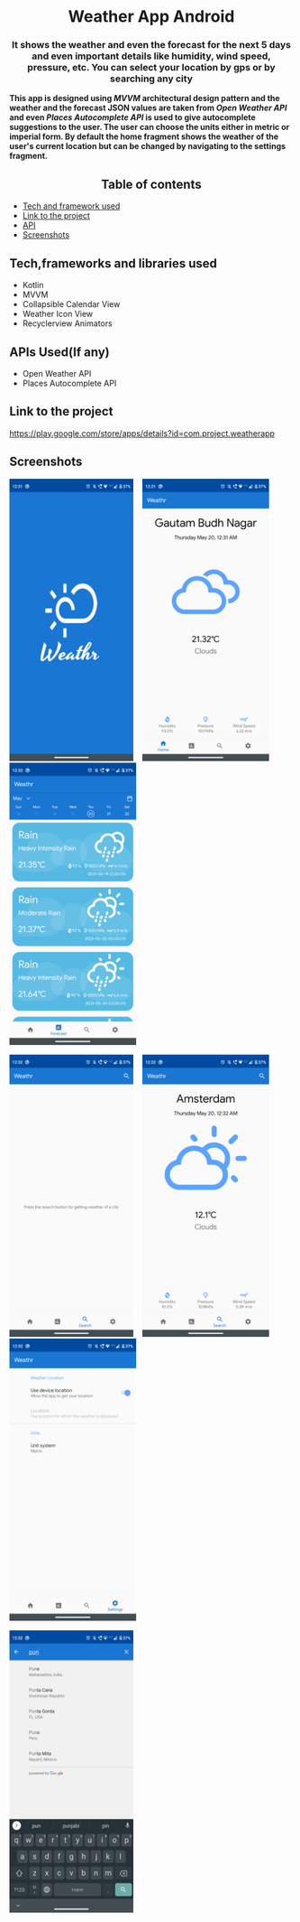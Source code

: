<h1 align="center">Weather App Android</h1>
<h3 align="center">It shows the weather and even the forecast for the next 5 days and even important details like humidity, wind speed, pressure, etc. You can select your location by gps or by searching any city</h3>
<p><b>This app is designed using <i>MVVM</i> architectural design pattern and the weather and the forecast JSON values are taken from <i>Open Weather API</i> and even <i>Places Autocomplete API</i> is used to give autocomplete suggestions to the user. The user can choose the  units either in metric or imperial form. By default the home fragment shows the weather of the user's current location but can be changed by navigating to the settings fragment.
 <br/></b></p>

<h2 align="center">Table of contents </h2>

* <a href="#tech-frameworks-and-libraries-used">Tech and framework used </a>
* <a href="#link-to-the-project ">Link to the project  </a>
* <a href="#apis-used ">API  </a>
* <a href="#screenshots">Screenshots </a>


 ## Tech,frameworks and libraries used
* Kotlin
* MVVM
* Collapsible Calendar View
* Weather Icon View
* Recyclerview Animators

## APIs Used(If any)
* Open Weather API
* Places Autocomplete API

## Link to the project 
  https://play.google.com/store/apps/details?id=com.project.weatherapp

## Screenshots
<p float="left">
<img src="Images/1.png" width="220" height="500"/>
&nbsp;&nbsp;
<img src="Images/2.png" width="225" height="500"/>
&nbsp;&nbsp;
<img src="Images/3.png" width="225" height="500"/>
 <br/>
 </p>
 <p float="left">
<img src="Images/4.png" width="220" height="500"/>
&nbsp;&nbsp;
<img src="Images/5.png" width="225" height="500"/>
&nbsp;&nbsp;
<img src="Images/6.png" width="225" height="500"/>
 <br/>
 </p>
<p float="left">
<img src="Images/7.png" width="220" height="500"/>

 <br/>
 </p>





